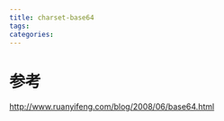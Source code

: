 ```yaml
---
title: charset-base64
tags:
categories:
---
```


# 参考
http://www.ruanyifeng.com/blog/2008/06/base64.html